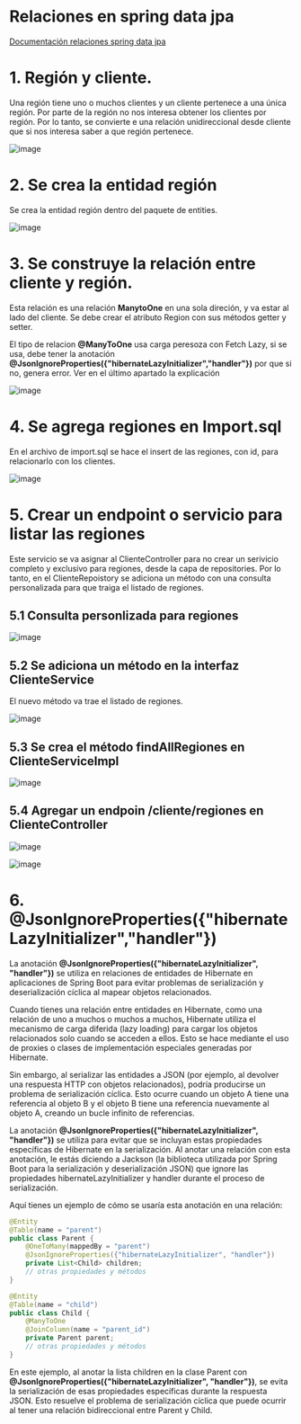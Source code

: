 # Relaciones en spring data jpa

[Documentación relaciones spring data jpa](https://www.adictosaltrabajo.com/2020/04/02/hibernate-onetoone-onetomany-manytoone-y-manytomany/)

# 1. Región y cliente. 

Una región tiene uno o muchos clientes y un cliente pertenece a una única región. Por parte de la región no nos interesa obtener los clientes por región. Por lo tanto, se convierte e una relación unidireccional desde cliente que si nos interesa saber a que región pertenece.  

![image](https://user-images.githubusercontent.com/31961588/156847559-791a4e02-125d-402e-925a-27cd0be338e9.png)

# 2. Se crea la entidad región

Se crea la entidad región dentro del paquete de entities. 

![image](https://github.com/crodrigr/spring-boot-angular-confenalco/assets/31961588/49ace39b-6b91-4890-a09e-55948fdfb2cb)

# 3. Se construye la relación entre cliente y región. 

Esta relación es una relación **ManytoOne** en una sola direción, y va estar al lado del cliente. Se debe crear el atributo Region con sus métodos getter y setter.

El tipo de relacion **@ManyToOne** usa carga peresoza con Fetch Lazy, si se usa, debe tener la anotación **@JsonIgnoreProperties({"hibernateLazyInitializer","handler"})** por que si no, genera error. Ver en el último apartado la explicación



![image](https://github.com/crodrigr/spring-boot-angular-confenalco/assets/31961588/9fd40234-a99f-46f8-b595-5ae24b90f96a)

# 4. Se agrega regiones en Import.sql

En el archivo de import.sql se hace el insert de las regiones, con id, para relacionarlo con los clientes.

![image](https://github.com/crodrigr/spring-boot-angular-confenalco/assets/31961588/406a118f-c8d1-4d25-acdf-954ae2a353d8)

# 5. Crear un endpoint o servicio para listar las regiones

Este servicio se va asignar al ClienteController para no crear un serivicio completo y exclusivo para regiones, desde la capa de repositories. Por lo tanto, en el ClienteRepoistory se adiciona un método con una consulta personalizada para que traiga el listado de regiones. 

## 5.1 Consulta personlizada para regiones

![image](https://github.com/crodrigr/spring-boot-angular-confenalco/assets/31961588/5d237557-80f3-4322-866e-11d596ba1eda)

## 5.2 Se adiciona un método en la interfaz ClienteService

El nuevo método va trae el listado de regiones. 

![image](https://github.com/crodrigr/spring-boot-angular-confenalco/assets/31961588/45473eb3-8b96-484f-9723-9b0d82a4bcfb)

## 5.3 Se crea el método findAllRegiones en ClienteServiceImpl

![image](https://github.com/crodrigr/spring-boot-angular-confenalco/assets/31961588/2434d757-5786-4de9-b664-3925b03a85c8)

## 5.4 Agregar un endpoin /cliente/regiones en ClienteController  

![image](https://github.com/crodrigr/spring-boot-angular-confenalco/assets/31961588/f411a96c-4c56-47e6-a770-58006a6a2ba0)

![image](https://github.com/crodrigr/spring-boot-angular-confenalco/assets/31961588/838b3245-cd76-4809-bc4b-2ea983f9f813)

# 6. @JsonIgnoreProperties({"hibernateLazyInitializer","handler"})

La anotación **@JsonIgnoreProperties({"hibernateLazyInitializer", "handler"})** se utiliza en relaciones de entidades de Hibernate en aplicaciones de Spring Boot para evitar problemas de serialización y deserialización cíclica al mapear objetos relacionados.

Cuando tienes una relación entre entidades en Hibernate, como una relación de uno a muchos o muchos a muchos, Hibernate utiliza el mecanismo de carga diferida (lazy loading) para cargar los objetos relacionados solo cuando se acceden a ellos. Esto se hace mediante el uso de proxies o clases de implementación especiales generadas por Hibernate.

Sin embargo, al serializar las entidades a JSON (por ejemplo, al devolver una respuesta HTTP con objetos relacionados), podría producirse un problema de serialización cíclica. Esto ocurre cuando un objeto A tiene una referencia al objeto B y el objeto B tiene una referencia nuevamente al objeto A, creando un bucle infinito de referencias.

La anotación **@JsonIgnoreProperties({"hibernateLazyInitializer", "handler"})** se utiliza para evitar que se incluyan estas propiedades específicas de Hibernate en la serialización. Al anotar una relación con esta anotación, le estás diciendo a Jackson (la biblioteca utilizada por Spring Boot para la serialización y deserialización JSON) que ignore las propiedades hibernateLazyInitializer y handler durante el proceso de serialización.

Aquí tienes un ejemplo de cómo se usaría esta anotación en una relación:

```Java
@Entity
@Table(name = "parent")
public class Parent {
    @OneToMany(mappedBy = "parent")
    @JsonIgnoreProperties({"hibernateLazyInitializer", "handler"})
    private List<Child> children;
    // otras propiedades y métodos
}

@Entity
@Table(name = "child")
public class Child {
    @ManyToOne
    @JoinColumn(name = "parent_id")
    private Parent parent;
    // otras propiedades y métodos
}


```

En este ejemplo, al anotar la lista children en la clase Parent con **@JsonIgnoreProperties({"hibernateLazyInitializer", "handler"})**, se evita la serialización de esas propiedades específicas durante la respuesta JSON. Esto resuelve el problema de serialización cíclica que puede ocurrir al tener una relación bidireccional entre Parent y Child.
